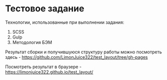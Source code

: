 # Тестовое задание

Технологии, использованные при выполнении задания:
1. SCSS
2. Gulp
3. Методология БЭМ

Результат сборки и получившуюся структуру работы можно посмотреть здесь - https://github.com/LimonJuice322/test_layout/tree/gh-pages

Посмотреть результат в браузере - https://limonjuice322.github.io/test_layout/

